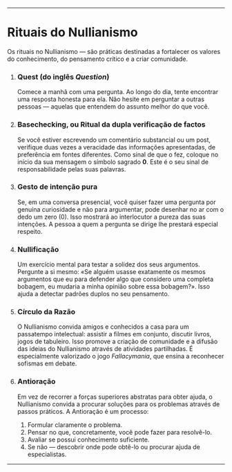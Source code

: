 -----
# Rituais do Nullianismo

Os rituais no Nullianismo — são práticas destinadas a fortalecer os valores do conhecimento, do pensamento crítico e a criar comunidade.

1.  ### Quest (do inglês *Question*)
    Comece a manhã com uma pergunta. Ao longo do dia, tente encontrar uma resposta honesta para ela. Não hesite em perguntar a outras pessoas — aquelas que entendem do assunto melhor do que você.

2.  ### Basechecking, ou Ritual da dupla verificação de factos
    Se você estiver escrevendo um comentário substancial ou um post, verifique duas vezes a veracidade das informações apresentadas, de preferência em fontes diferentes. Como sinal de que o fez, coloque no início da sua mensagem o símbolo sagrado **0**. Este é o seu sinal de responsabilidade pelas suas palavras.

3.  ### Gesto de intenção pura
    Se, em uma conversa presencial, você quiser fazer uma pergunta por genuína curiosidade e não para argumentar, pode desenhar no ar com o dedo um zero (0). Isso mostrará ao interlocutor a pureza das suas intenções. A pessoa a quem a pergunta se dirige lhe prestará especial respeito.

4.  ### Nullificação
    Um exercício mental para testar a solidez dos seus argumentos. Pergunte a si mesmo: «Se alguém usasse exatamente os mesmos argumentos que eu para defender algo que considero uma completa bobagem, eu mudaria a minha opinião sobre essa bobagem?». Isso ajuda a detectar padrões duplos no seu pensamento.

5.  ### Círculo da Razão
    O Nullianismo convida amigos e conhecidos a casa para um passatempo intelectual: assistir a filmes em conjunto, discutir livros, jogos de tabuleiro. Isso promove a criação de comunidade e a difusão das ideias do Nullianismo através de atividades partilhadas. É especialmente valorizado o jogo *Fallacymania*, que ensina a reconhecer sofismas em debate.

6.  ### Antioração
    Em vez de recorrer a forças superiores abstratas para obter ajuda, o Nullianismo convida a procurar soluções para os problemas através de passos práticos. A Antioração é um processo:
    1.  Formular claramente o problema.
    2.  Pensar no que, concretamente, você pode fazer para resolvê-lo.
    3.  Avaliar se possui conhecimento suficiente.
    4.  Se não — descobrir onde pode obtê-lo ou procurar ajuda de especialistas.
-----